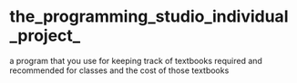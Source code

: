 # the_programming_studio_individual_project_
a program that you use for keeping track of textbooks required and recommended for  classes and the cost of those textbooks
